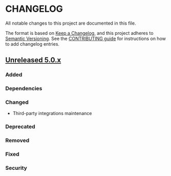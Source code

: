 # CHANGELOG

All notable changes to this project are documented in this file.

The format is based on [Keep a Changelog](https://keepachangelog.com/en/1.0.0/), and this project adheres to [Semantic Versioning](https://semver.org/spec/v2.0.0.html). See the [CONTRIBUTING guide](./CONTRIBUTING.md#Changelog) for instructions on how to add changelog entries.

## [Unreleased 5.0.x]

### Added

### Dependencies

### Changed
 - Third-party integrations maintenance
   
### Deprecated

### Removed

### Fixed

### Security

[Unreleased 5.0.x]: https://github.com/wazuh/wazuh-indexer-plugins/compare/main...main
